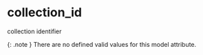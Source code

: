# collection_id
collection identifier


{: .note }
There are no defined valid values for this model attribute.
